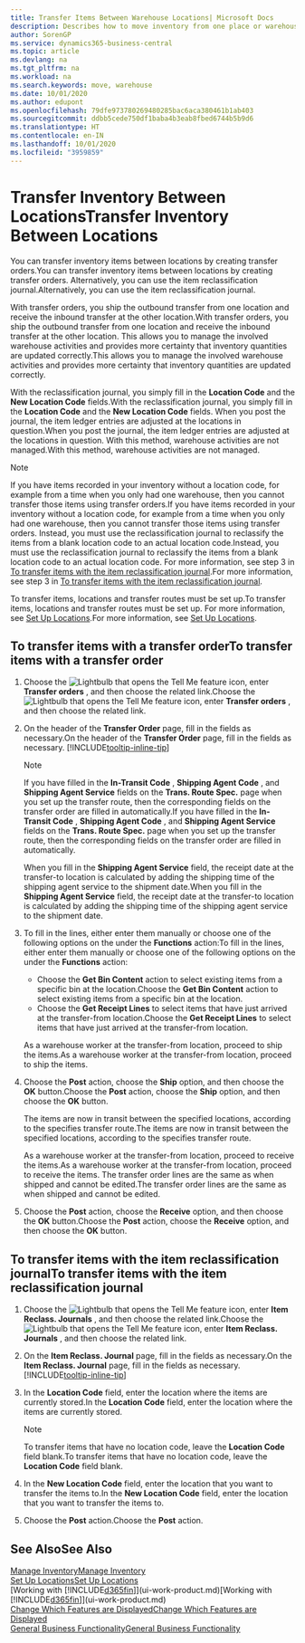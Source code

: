 ```yaml
---
title: Transfer Items Between Warehouse Locations| Microsoft Docs
description: Describes how to move inventory from one place or warehouse to another, either with the reclassification journal or with transfer orders.
author: SorenGP
ms.service: dynamics365-business-central
ms.topic: article
ms.devlang: na
ms.tgt_pltfrm: na
ms.workload: na
ms.search.keywords: move, warehouse
ms.date: 10/01/2020
ms.author: edupont
ms.openlocfilehash: 79dfe973780269480285bac6aca380461b1ab403
ms.sourcegitcommit: ddbb5cede750df1baba4b3eab8fbed6744b5b9d6
ms.translationtype: HT
ms.contentlocale: en-IN
ms.lasthandoff: 10/01/2020
ms.locfileid: "3959859"
---
```

# <a name="transfer-inventory-between-locations"></a><span data-ttu-id="0679d-103">Transfer Inventory Between Locations</span><span class="sxs-lookup"><span data-stu-id="0679d-103">Transfer Inventory Between Locations</span></span>
<span data-ttu-id="0679d-104">You can transfer inventory items between locations by creating transfer orders.</span><span class="sxs-lookup"><span data-stu-id="0679d-104">You can transfer inventory items between locations by creating transfer orders.</span></span> <span data-ttu-id="0679d-105">Alternatively, you can use the item reclassification journal.</span><span class="sxs-lookup"><span data-stu-id="0679d-105">Alternatively, you can use the item reclassification journal.</span></span>

<span data-ttu-id="0679d-106">With transfer orders, you ship the outbound transfer from one location and receive the inbound transfer at the other location.</span><span class="sxs-lookup"><span data-stu-id="0679d-106">With transfer orders, you ship the outbound transfer from one location and receive the inbound transfer at the other location.</span></span> <span data-ttu-id="0679d-107">This allows you to manage the involved warehouse activities and provides more certainty that inventory quantities are updated correctly.</span><span class="sxs-lookup"><span data-stu-id="0679d-107">This allows you to manage the involved warehouse activities and provides more certainty that inventory quantities are updated correctly.</span></span>

<span data-ttu-id="0679d-108">With the reclassification journal, you simply fill in the **Location Code** and the **New Location Code** fields.</span><span class="sxs-lookup"><span data-stu-id="0679d-108">With the reclassification journal, you simply fill in the **Location Code** and the **New Location Code** fields.</span></span> <span data-ttu-id="0679d-109">When you post the journal, the item ledger entries are adjusted at the locations in question.</span><span class="sxs-lookup"><span data-stu-id="0679d-109">When you post the journal, the item ledger entries are adjusted at the locations in question.</span></span> <span data-ttu-id="0679d-110">With this method, warehouse activities are not managed.</span><span class="sxs-lookup"><span data-stu-id="0679d-110">With this method, warehouse activities are not managed.</span></span>

> [!NOTE]  
>   <span data-ttu-id="0679d-111">If you have items recorded in your inventory without a location code, for example from a time when you only had one warehouse, then you cannot transfer those items using transfer orders.</span><span class="sxs-lookup"><span data-stu-id="0679d-111">If you have items recorded in your inventory without a location code, for example from a time when you only had one warehouse, then you cannot transfer those items using transfer orders.</span></span> <span data-ttu-id="0679d-112">Instead, you must use the reclassification journal to reclassify the items from a blank location code to an actual location code.</span><span class="sxs-lookup"><span data-stu-id="0679d-112">Instead, you must use the reclassification journal to reclassify the items from a blank location code to an actual location code.</span></span>  <span data-ttu-id="0679d-113">For more information, see step 3 in [To transfer items with the item reclassification journal](inventory-how-transfer-between-locations.md#to-transfer-items-with-the-item-reclassification-journal).</span><span class="sxs-lookup"><span data-stu-id="0679d-113">For more information, see step 3 in [To transfer items with the item reclassification journal](inventory-how-transfer-between-locations.md#to-transfer-items-with-the-item-reclassification-journal).</span></span>

<span data-ttu-id="0679d-114">To transfer items, locations and transfer routes must be set up.</span><span class="sxs-lookup"><span data-stu-id="0679d-114">To transfer items, locations and transfer routes must be set up.</span></span> <span data-ttu-id="0679d-115">For more information, see [Set Up Locations](inventory-how-setup-locations.md).</span><span class="sxs-lookup"><span data-stu-id="0679d-115">For more information, see [Set Up Locations](inventory-how-setup-locations.md).</span></span>

## <a name="to-transfer-items-with-a-transfer-order"></a><span data-ttu-id="0679d-116">To transfer items with a transfer order</span><span class="sxs-lookup"><span data-stu-id="0679d-116">To transfer items with a transfer order</span></span>
1. <span data-ttu-id="0679d-117">Choose the ![Lightbulb that opens the Tell Me feature](media/ui-search/search_small.png "Tell me what you want to do") icon, enter **Transfer orders** , and then choose the related link.</span><span class="sxs-lookup"><span data-stu-id="0679d-117">Choose the ![Lightbulb that opens the Tell Me feature](media/ui-search/search_small.png "Tell me what you want to do") icon, enter **Transfer orders** , and then choose the related link.</span></span>
2. <span data-ttu-id="0679d-118">On the header of the **Transfer Order** page, fill in the fields as necessary.</span><span class="sxs-lookup"><span data-stu-id="0679d-118">On the header of the **Transfer Order** page, fill in the fields as necessary.</span></span> [!INCLUDE[tooltip-inline-tip](includes/tooltip-inline-tip_md.md)]

    > [!NOTE]  
    >   <span data-ttu-id="0679d-119">If you have filled in the **In-Transit Code** , **Shipping Agent Code** , and **Shipping Agent Service** fields on the **Trans. Route Spec.** page when you set up the transfer route, then the corresponding fields on the transfer order are filled in automatically.</span><span class="sxs-lookup"><span data-stu-id="0679d-119">If you have filled in the **In-Transit Code** , **Shipping Agent Code** , and **Shipping Agent Service** fields on the **Trans. Route Spec.** page when you set up the transfer route, then the corresponding fields on the transfer order are filled in automatically.</span></span>

    <span data-ttu-id="0679d-120">When you fill in the **Shipping Agent Service** field, the receipt date at the transfer-to location is calculated by adding the shipping time of the shipping agent service to the shipment date.</span><span class="sxs-lookup"><span data-stu-id="0679d-120">When you fill in the **Shipping Agent Service** field, the receipt date at the transfer-to location is calculated by adding the shipping time of the shipping agent service to the shipment date.</span></span>

3. <span data-ttu-id="0679d-121">To fill in the lines, either enter them manually or choose one of the following options on the under the **Functions** action:</span><span class="sxs-lookup"><span data-stu-id="0679d-121">To fill in the lines, either enter them manually or choose one of the following options on the under the **Functions** action:</span></span>
    - <span data-ttu-id="0679d-122">Choose the **Get Bin Content** action to select existing items from a specific bin at the location.</span><span class="sxs-lookup"><span data-stu-id="0679d-122">Choose the **Get Bin Content** action to select existing items from a specific bin at the location.</span></span>
    - <span data-ttu-id="0679d-123">Choose the **Get Receipt Lines** to select items that have just arrived at the transfer-from location.</span><span class="sxs-lookup"><span data-stu-id="0679d-123">Choose the **Get Receipt Lines** to select items that have just arrived at the transfer-from location.</span></span>   

    <span data-ttu-id="0679d-124">As a warehouse worker at the transfer-from location, proceed to ship the items.</span><span class="sxs-lookup"><span data-stu-id="0679d-124">As a warehouse worker at the transfer-from location, proceed to ship the items.</span></span>
4. <span data-ttu-id="0679d-125">Choose the **Post** action, choose the **Ship** option, and then choose the **OK** button.</span><span class="sxs-lookup"><span data-stu-id="0679d-125">Choose the **Post** action, choose the **Ship** option, and then choose the **OK** button.</span></span>

    <span data-ttu-id="0679d-126">The items are now in transit between the specified locations, according to the specifies transfer route.</span><span class="sxs-lookup"><span data-stu-id="0679d-126">The items are now in transit between the specified locations, according to the specifies transfer route.</span></span>

    <span data-ttu-id="0679d-127">As a warehouse worker at the transfer-from location, proceed to receive the items.</span><span class="sxs-lookup"><span data-stu-id="0679d-127">As a warehouse worker at the transfer-from location, proceed to receive the items.</span></span> <span data-ttu-id="0679d-128">The transfer order lines are the same as when shipped and cannot be edited.</span><span class="sxs-lookup"><span data-stu-id="0679d-128">The transfer order lines are the same as when shipped and cannot be edited.</span></span>
5. <span data-ttu-id="0679d-129">Choose the **Post** action, choose the **Receive** option, and then choose the **OK** button.</span><span class="sxs-lookup"><span data-stu-id="0679d-129">Choose the **Post** action, choose the **Receive** option, and then choose the **OK** button.</span></span>

## <a name="to-transfer-items-with-the-item-reclassification-journal"></a><span data-ttu-id="0679d-130">To transfer items with the item reclassification journal</span><span class="sxs-lookup"><span data-stu-id="0679d-130">To transfer items with the item reclassification journal</span></span>
1. <span data-ttu-id="0679d-131">Choose the ![Lightbulb that opens the Tell Me feature](media/ui-search/search_small.png "Tell me what you want to do") icon, enter **Item Reclass. Journals** , and then choose the related link.</span><span class="sxs-lookup"><span data-stu-id="0679d-131">Choose the ![Lightbulb that opens the Tell Me feature](media/ui-search/search_small.png "Tell me what you want to do") icon, enter **Item Reclass. Journals** , and then choose the related link.</span></span>
2. <span data-ttu-id="0679d-132">On the **Item Reclass. Journal** page, fill in the fields as necessary.</span><span class="sxs-lookup"><span data-stu-id="0679d-132">On the **Item Reclass. Journal** page, fill in the fields as necessary.</span></span> [!INCLUDE[tooltip-inline-tip](includes/tooltip-inline-tip_md.md)]
3. <span data-ttu-id="0679d-133">In the **Location Code** field, enter the location where the items are currently stored.</span><span class="sxs-lookup"><span data-stu-id="0679d-133">In the **Location Code** field, enter the location where the items are currently stored.</span></span>

    > [!NOTE]  
    >   <span data-ttu-id="0679d-134">To transfer items that have no location code, leave the **Location Code** field blank.</span><span class="sxs-lookup"><span data-stu-id="0679d-134">To transfer items that have no location code, leave the **Location Code** field blank.</span></span>
4. <span data-ttu-id="0679d-135">In the **New Location Code** field, enter the location that you want to transfer the items to.</span><span class="sxs-lookup"><span data-stu-id="0679d-135">In the **New Location Code** field, enter the location that you want to transfer the items to.</span></span>
5. <span data-ttu-id="0679d-136">Choose the **Post** action.</span><span class="sxs-lookup"><span data-stu-id="0679d-136">Choose the **Post** action.</span></span>

## <a name="see-also"></a><span data-ttu-id="0679d-137">See Also</span><span class="sxs-lookup"><span data-stu-id="0679d-137">See Also</span></span>
[<span data-ttu-id="0679d-138">Manage Inventory</span><span class="sxs-lookup"><span data-stu-id="0679d-138">Manage Inventory</span></span>](inventory-manage-inventory.md)  
[<span data-ttu-id="0679d-139">Set Up Locations</span><span class="sxs-lookup"><span data-stu-id="0679d-139">Set Up Locations</span></span>](inventory-how-setup-locations.md)  
<span data-ttu-id="0679d-140">[Working with [!INCLUDE[d365fin](includes/d365fin_md.md)]](ui-work-product.md)</span><span class="sxs-lookup"><span data-stu-id="0679d-140">[Working with [!INCLUDE[d365fin](includes/d365fin_md.md)]](ui-work-product.md)</span></span>  
[<span data-ttu-id="0679d-141">Change Which Features are Displayed</span><span class="sxs-lookup"><span data-stu-id="0679d-141">Change Which Features are Displayed</span></span>](ui-experiences.md)  
[<span data-ttu-id="0679d-142">General Business Functionality</span><span class="sxs-lookup"><span data-stu-id="0679d-142">General Business Functionality</span></span>](ui-across-business-areas.md)
